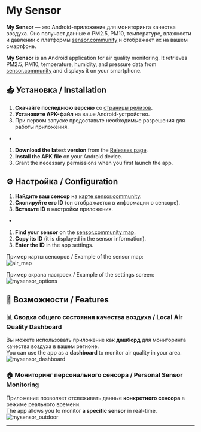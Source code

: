 # My Sensor

**My Sensor** — это Android-приложение для мониторинга качества воздуха. Оно получает данные о PM2.5, PM10, температуре, влажности и давлении с платформы [sensor.community](https://sensor.community/) и отображает их на вашем смартфоне.  

**My Sensor** is an Android application for air quality monitoring. It retrieves PM2.5, PM10, temperature, humidity, and pressure data from [sensor.community](https://sensor.community/) and displays it on your smartphone.  

## 📥 Установка / Installation

1. **Скачайте последнюю версию** со [страницы релизов](https://github.com/saiinc/MySensorAirData/releases).  
2. **Установите APK-файл** на ваше Android-устройство.  
3. При первом запуске предоставьте необходимые разрешения для работы приложения.  
-
1. **Download the latest version** from the [Releases page](https://github.com/saiinc/MySensorAirData/releases).  
2. **Install the APK file** on your Android device.  
3. Grant the necessary permissions when you first launch the app.  

## ⚙️ Настройка / Configuration

1. **Найдите ваш сенсор** на [карте sensor.community](https://sensor.community/).  
2. **Скопируйте его ID** (он отображается в информации о сенсоре).  
3. **Вставьте ID** в настройки приложения.  
-
1. **Find your sensor** on the [sensor.community map](https://sensor.community/).  
2. **Copy its ID** (it is displayed in the sensor information).  
3. **Enter the ID** in the app settings.  

Пример карты сенсоров / Example of the sensor map:  
![air_map](https://github.com/user-attachments/assets/5b9510af-21a2-4df5-8a4c-db95a15a4f52)  

Пример экрана настроек / Example of the settings screen:  
![mysensor_options](https://github.com/user-attachments/assets/79f55e54-0a9d-4c23-b503-04c18d29e2e9)  

## 📍 Возможности / Features

### 📊 Сводка общего состояния качества воздуха / Local Air Quality Dashboard
Вы можете использовать приложение как **дашборд** для мониторинга качества воздуха в вашем регионе.  
You can use the app as a **dashboard** to monitor air quality in your area.  
![mysensor_dashboard](https://github.com/user-attachments/assets/7fb954e1-6c6f-4087-8a61-7c44aebe6c36)  

### 🏠 Мониторинг персонального сенсора / Personal Sensor Monitoring
Приложение позволяет отслеживать данные **конкретного сенсора** в режиме реального времени.  
The app allows you to monitor **a specific sensor** in real-time.  
![mysensor_outdoor](https://github.com/user-attachments/assets/155bb325-ea85-4583-a736-c10519204491)  


---
